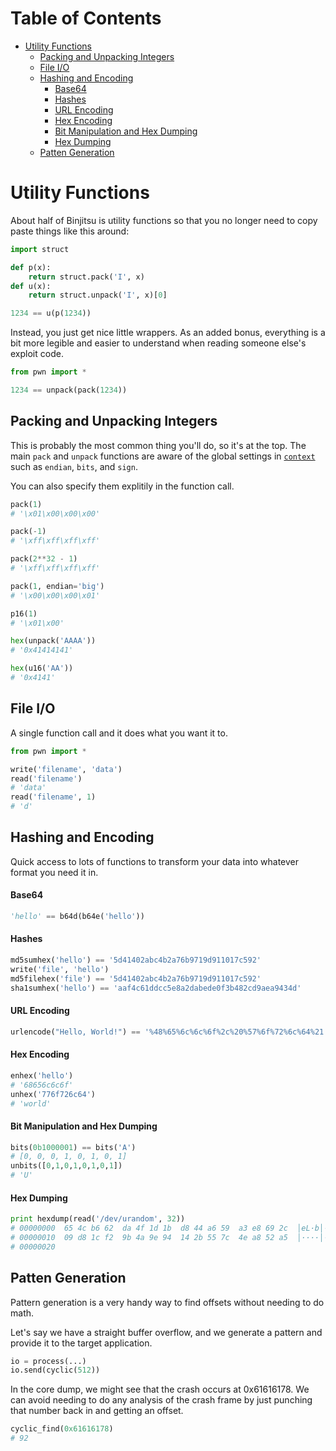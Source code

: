 Table of Contents
=================

  * [Utility Functions](#utility-functions)
    * [Packing and Unpacking Integers](#packing-and-unpacking-integers)
    * [File I/O](#file-io)
    * [Hashing and Encoding](#hashing-and-encoding)
        * [Base64](#base64)
        * [Hashes](#hashes)
        * [URL Encoding](#url-encoding)
        * [Hex Encoding](#hex-encoding)
        * [Bit Manipulation and Hex Dumping](#bit-manipulation-and-hex-dumping)
        * [Hex Dumping](#hex-dumping)
    * [Patten Generation](#patten-generation)

# Utility Functions

About half of Binjitsu is utility functions so that you no longer need to copy paste things like this around:

```py
import struct

def p(x):
    return struct.pack('I', x)
def u(x):
    return struct.unpack('I', x)[0]

1234 == u(p(1234))
```

Instead, you just get nice little wrappers.  As an added bonus, everything is a bit more legible and easier to understand when reading someone else's exploit code.

```py
from pwn import *

1234 == unpack(pack(1234))
```

## Packing and Unpacking Integers

This is probably the most common thing you'll do, so it's at the top.  The main `pack` and `unpack` functions are aware of the global settings in [`context`](context.md) such as `endian`, `bits`, and `sign`.

You can also specify them explitily in the function call.

```py
pack(1)
# '\x01\x00\x00\x00'

pack(-1)
# '\xff\xff\xff\xff'

pack(2**32 - 1)
# '\xff\xff\xff\xff'

pack(1, endian='big')
# '\x00\x00\x00\x01'

p16(1)
# '\x01\x00'

hex(unpack('AAAA'))
# '0x41414141'

hex(u16('AA'))
# '0x4141'
```

## File I/O

A single function call and it does what you want it to.

```py
from pwn import *

write('filename', 'data')
read('filename')
# 'data'
read('filename', 1)
# 'd'
```

## Hashing and Encoding

Quick access to lots of functions to transform your data into whatever format you need it in.

#### Base64

```py
'hello' == b64d(b64e('hello'))
```

#### Hashes

```py
md5sumhex('hello') == '5d41402abc4b2a76b9719d911017c592'
write('file', 'hello')
md5filehex('file') == '5d41402abc4b2a76b9719d911017c592'
sha1sumhex('hello') == 'aaf4c61ddcc5e8a2dabede0f3b482cd9aea9434d'
```

#### URL Encoding

```py
urlencode("Hello, World!") == '%48%65%6c%6c%6f%2c%20%57%6f%72%6c%64%21'
```

#### Hex Encoding

```py
enhex('hello')
# '68656c6c6f'
unhex('776f726c64')
# 'world'
```

#### Bit Manipulation and Hex Dumping

```py
bits(0b1000001) == bits('A')
# [0, 0, 0, 1, 0, 1, 0, 1]
unbits([0,1,0,1,0,1,0,1])
# 'U'
```

#### Hex Dumping

```py
print hexdump(read('/dev/urandom', 32))
# 00000000  65 4c b6 62  da 4f 1d 1b  d8 44 a6 59  a3 e8 69 2c  │eL·b│·O··│·D·Y│··i,│
# 00000010  09 d8 1c f2  9b 4a 9e 94  14 2b 55 7c  4e a8 52 a5  │····│·J··│·+U|│N·R·│
# 00000020
```

## Patten Generation

Pattern generation is a very handy way to find offsets without needing to do math.

Let's say we have a straight buffer overflow, and we generate a pattern and provide it to the target application.

```py
io = process(...)
io.send(cyclic(512))
```

In the core dump, we might see that the crash occurs at 0x61616178.  We can avoid needing to do any analysis of the crash frame by just punching that number back in and getting an offset.

```py
cyclic_find(0x61616178)
# 92
```
